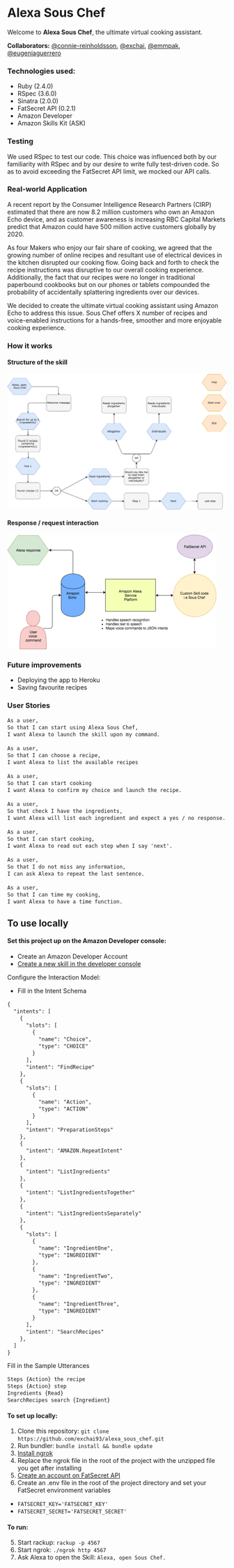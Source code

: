 # Alexa Sous Chef

Welcome to **Alexa Sous Chef**, the ultimate virtual cooking assistant.

**Collaborators:** [@connie-reinholdsson](https://github.com/connie-reinholdsson), [@exchai](https://github.com/exchai93), [@emmpak](https://github.com/emmpak), [@eugeniaguerrero](https://github.com/eugeniaguerrero)

### Technologies used:
* Ruby (2.4.0)
* RSpec (3.6.0)
* Sinatra (2.0.0)
* FatSecret API (0.2.1)
* Amazon Developer
* Amazon Skills Kit (ASK)

### Testing
We used RSpec to test our code. This choice was influenced both by our familiarity with RSpec and by our desire to write fully test-driven code. So as to avoid exceeding the FatSecret API limit, we mocked our API calls.

### Real-world Application
A recent report by the Consumer Intelligence Research Partners (CIRP) estimated that there are now 8.2 million customers who own an Amazon Echo device, and as customer awareness is increasing RBC Capital Markets predict that Amazon could have 500 million active customers globally by 2020.

As four Makers who enjoy our fair share of cooking, we agreed that the growing number of online recipes and resultant use of electrical devices in the kitchen disrupted our cooking flow. Going back and forth to check the recipe instructions was disruptive to our overall cooking experience. Additionally, the fact that our recipes were no longer in traditional paperbound cookbooks but on our phones or tablets compounded the probability of accidentally splattering ingredients over our devices.

We decided to create the ultimate virtual cooking assistant using Amazon Echo to address this issue. Sous Chef offers X number of recipes and voice-enabled instructions for a hands-free,  smoother and more enjoyable cooking experience.

### How it works
#### Structure of the skill
![Alt text](/images/Structure.png?raw=true "Structure of skill")

#### Response / request interaction
![Alt text](/images/Response.png?raw=true "Response of the skill")

### Future improvements
- Deploying the app to Heroku
- Saving favourite recipes

### User Stories

```
As a user,
So that I can start using Alexa Sous Chef,
I want Alexa to launch the skill upon my command.

As a user,
So that I can choose a recipe,
I want Alexa to list the available recipes

As a user,
So that I can start cooking
I want Alexa to confirm my choice and launch the recipe.

As a user,
So that check I have the ingredients,
I want Alexa will list each ingredient and expect a yes / no response.

As a user,
So that I can start cooking,
I want Alexa to read out each step when I say 'next'.

As a user,
So that I do not miss any information,
I can ask Alexa to repeat the last sentence.

As a user,
So that I can time my cooking,
I want Alexa to have a time function.
```
## To use locally
#### Set this project up on the Amazon Developer console:
+ Create an Amazon Developer Account
+ [Create a new skill in the developer console](https://developer.amazon.com/alexa-skills-kit)

Configure the Interaction Model:
+ Fill in the Intent Schema
```
{
  "intents": [
    {
      "slots": [
        {
          "name": "Choice",
          "type": "CHOICE"
        }
      ],
      "intent": "FindRecipe"
    },
    {
      "slots": [
        {
          "name": "Action",
          "type": "ACTION"
        }
      ],
      "intent": "PreparationSteps"
    },
    {
      "intent": "AMAZON.RepeatIntent"
    },
    {
      "intent": "ListIngredients"
    },
    {
      "intent": "ListIngredientsTogether"
    },
    {
      "intent": "ListIngredientsSeparately"
    },
    {
      "slots": [
        {
          "name": "IngredientOne",
          "type": "INGREDIENT"
        },
        {
          "name": "IngredientTwo",
          "type": "INGREDIENT"
        },
        {
          "name": "IngredientThree",
          "type": "INGREDIENT"
        }
      ],
      "intent": "SearchRecipes"
    },
  ]
}
```

Fill in the Sample Utterances
```FindRecipe pick {Recipe}
Steps {Action} the recipe
Steps {Action} step
Ingredients {Read}
SearchRecipes search {Ingredient}
```

#### To set up locally:
1. Clone this repository: ``git clone https://github.com/exchai93/alexa_sous_chef.git``
2. Run bundler: ``bundle install && bundle update``
3. [Install ngrok](https://ngrok.com/download)
4. Replace the ngrok file in the root of the project with the unzipped file you get after installing
5. [Create an account on FatSecret API](https://platform.fatsecret.com/api/Default.aspx?screen=r)
6. Create an .env file in the root of the project directory and set your FatSecret environment variables
  + ``FATSECRET_KEY='FATSECRET_KEY'``
  + ``FATSECRET_SECRET='FATSECRET_SECRET'``

#### To run:
5. Start rackup: ``rackup -p 4567``
6. Start ngrok: ``./ngrok http 4567``
7. Ask Alexa to open the Skill: `Alexa, open Sous Chef.`
